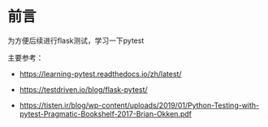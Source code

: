 # 前言

为方便后续进行flask测试，学习一下pytest

主要参考：

- https://learning-pytest.readthedocs.io/zh/latest/

- https://testdriven.io/blog/flask-pytest/

- https://tisten.ir/blog/wp-content/uploads/2019/01/Python-Testing-with-pytest-Pragmatic-Bookshelf-2017-Brian-Okken.pdf